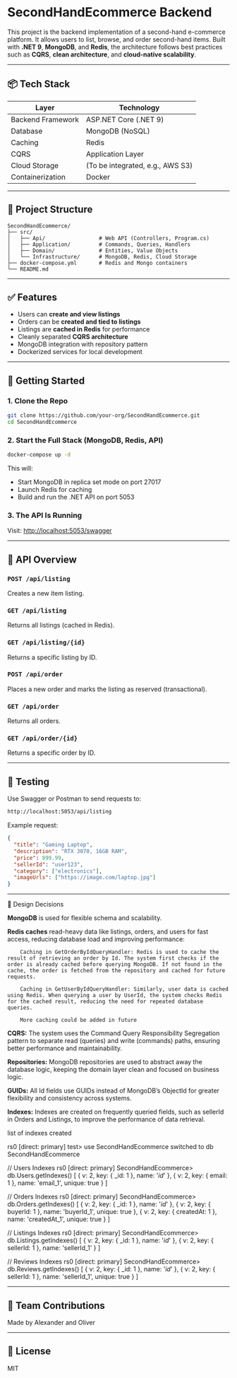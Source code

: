# SecondHandEcommerce Backend

This project is the backend implementation of a second-hand e-commerce platform. It allows users to list, browse, and order second-hand items. Built with **.NET 9**, **MongoDB**, and **Redis**, the architecture follows best practices such as **CQRS**, **clean architecture**, and **cloud-native scalability**.

---

## 📦 Tech Stack

| Layer            | Technology            |
|------------------|------------------------|
| Backend Framework| ASP.NET Core (.NET 9) |
| Database         | MongoDB (NoSQL)       |
| Caching          | Redis                 |
| CQRS             | Application Layer     |
| Cloud Storage    | (To be integrated, e.g., AWS S3) |
| Containerization | Docker                |

---

## 📁 Project Structure

```
SecondHandEcommerce/
├── src/
│   ├── Api/                 # Web API (Controllers, Program.cs)
│   ├── Application/         # Commands, Queries, Handlers
│   ├── Domain/              # Entities, Value Objects
│   └── Infrastructure/      # MongoDB, Redis, Cloud Storage
├── docker-compose.yml       # Redis and Mongo containers
└── README.md
```

---

## ✅ Features

- Users can **create and view listings**
- Orders can be **created and tied to listings**
- Listings are **cached in Redis** for performance
- Cleanly separated **CQRS architecture**
- MongoDB integration with repository pattern
- Dockerized services for local development

---

## 🚀 Getting Started

### 1. Clone the Repo

```bash
git clone https://github.com/your-org/SecondHandEcommerce.git
cd SecondHandEcommerce
```

### 2. Start the Full Stack (MongoDB, Redis, API)

```bash
docker-compose up -d
```

This will:
- Start MongoDB in replica set mode on port 27017
- Launch Redis for caching
- Build and run the .NET API on port 5053

### 3. The API Is Running

Visit: [http://localhost:5053/swagger](http://localhost:5053/swagger)

---

## 🔁 API Overview

### `POST /api/listing`

Creates a new item listing.

### `GET /api/listing`

Returns all listings (cached in Redis).

### `GET /api/listing/{id}`

Returns a specific listing by ID.

### `POST /api/order`

Places a new order and marks the listing as reserved (transactional).

### `GET /api/order`

Returns all orders.

### `GET /api/order/{id}`

Returns a specific order by ID.

---

## 🧪 Testing

Use Swagger or Postman to send requests to:

```bash
http://localhost:5053/api/listing
```

Example request:

```json
{
  "title": "Gaming Laptop",
  "description": "RTX 3070, 16GB RAM",
  "price": 899.99,
  "sellerId": "user123",
  "category": ["electronics"],
  "imageUrls": ["https://image.com/laptop.jpg"]
}
```

---

🧠 Design Decisions

  **MongoDB** is used for flexible schema and scalability.

  **Redis caches** read-heavy data like listings, orders, and users for fast access, reducing database load and improving performance:

        Caching in GetOrderByIdQueryHandler: Redis is used to cache the result of retrieving an order by Id. The system first checks if the order is already cached before querying MongoDB. If not found in the cache, the order is fetched from the repository and cached for future requests.

        Caching in GetUserByIdQueryHandler: Similarly, user data is cached using Redis. When querying a user by UserId, the system checks Redis for the cached result, reducing the need for repeated database queries.

        More caching could be added in future

  **CQRS:** The system uses the Command Query Responsibility Segregation pattern to separate read (queries) and write (commands) paths, ensuring better performance and maintainability.

  **Repositories:** MongoDB repositories are used to abstract away the database logic, keeping the domain layer clean and focused on business logic.

  **GUIDs:** All Id fields use GUIDs instead of MongoDB’s ObjectId for greater flexibility and consistency across systems.

  **Indexes:** Indexes are created on frequently queried fields, such as sellerId in Orders and Listings, to improve the performance of data retrieval.

list of indexes created

rs0 [direct: primary] test> use SecondHandEcommerce
switched to db SecondHandEcommerce

// Users Indexes
rs0 [direct: primary] SecondHandEcommerce> db.Users.getIndexes()
[
  { v: 2, key: { _id: 1 }, name: '_id_' },
  { v: 2, key: { email: 1 }, name: 'email_1', unique: true }
]

// Orders Indexes
rs0 [direct: primary] SecondHandEcommerce> db.Orders.getIndexes()
[
  { v: 2, key: { _id: 1 }, name: '_id_' },
  { v: 2, key: { buyerId: 1 }, name: 'buyerId_1', unique: true },
  { v: 2, key: { createdAt: 1 }, name: 'createdAt_1', unique: true }
]

// Listings Indexes
rs0 [direct: primary] SecondHandEcommerce> db.Listings.getIndexes()
[
  { v: 2, key: { _id: 1 }, name: '_id_' },
  { v: 2, key: { sellerId: 1 }, name: 'sellerId_1' }
]

// Reviews Indexes
rs0 [direct: primary] SecondHandEcommerce> db.Reviews.getIndexes()
[
  { v: 2, key: { _id: 1 }, name: '_id_' },
  { v: 2, key: { sellerId: 1 }, name: 'sellerId_1', unique: true }
]

---

## 👥 Team Contributions

Made by Alexander and Oliver

---



## 📄 License

MIT